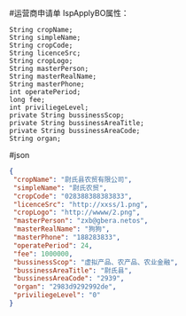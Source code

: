 #运营商申请单
IspApplyBO属性：

    String cropName;
    String simpleName;
    String cropCode;
    String licenceSrc;
    String cropLogo;
    String masterPerson;
    String masterRealName;
    String masterPhone;
    int operatePeriod;
    long fee;
    int priviliegeLevel;
    private String bussinessScop;
    private String bussinessAreaTitle;
    private String bussinessAreaCode;
    String organ;
    
#json
```json
{
 "cropName": "尉氏县农贸有限公司",
 "simpleName": "尉氏农贸",
 "cropCode": "028388388383833",
 "licenceSrc": "http://xxss/1.png",
 "cropLogo": "http://wwww/2.png",
 "masterPerson": "zxb@gbera.netos",
 "masterRealName": "狗狗",
 "masterPhone": "188283833",
 "operatePeriod": 24,
 "fee": 1000000,
 "bussinessScop": "虚拟产品、农产品、农业金融",
 "bussinessAreaTitle": "尉氏县",
 "bussinessAreaCode": "2939",
 "organ": "2983d9292992de",
 "priviliegeLevel": "0"
}
```
